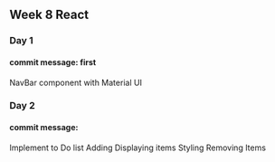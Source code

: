 ## Week 8 React
### Day 1 

#### commit message: first
NavBar component with Material UI

### Day 2
#### commit message: 
Implement to Do list
Adding Displaying items
Styling
Removing Items